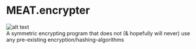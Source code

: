 # MEAT.encrypter
![alt text](https://lh3.google.com/u/4/d/1awBX5KpI26EbG3UWAe0abFxCq2qeqeyy=w1482-h843-iv1 "MEAT.encrypter")<br>
A symmetric encrypting program that does not (&amp; hopefully will never) use any pre-existing encryption/hashing-algorithms
